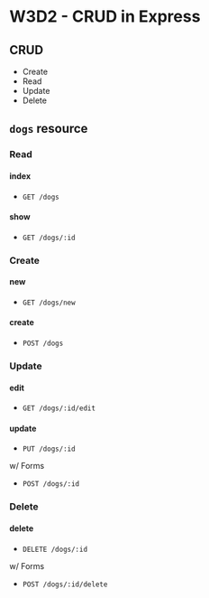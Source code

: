 # W3D2 - CRUD in Express

## CRUD

* Create
* Read
* Update
* Delete

## `dogs` resource

### Read

#### index

* `GET /dogs`

#### show

* `GET /dogs/:id`

### Create

#### new

* `GET /dogs/new`

#### create

* `POST /dogs`

### Update

#### edit

* `GET /dogs/:id/edit`

#### update

* `PUT /dogs/:id`

w/ Forms

* `POST /dogs/:id`

### Delete

#### delete

* `DELETE /dogs/:id`

w/ Forms

* `POST /dogs/:id/delete`
